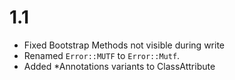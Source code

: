 # 1.1

 - Fixed Bootstrap Methods not visible during write
 - Renamed `Error::MUTF` to `Error::Mutf`.
 - Added *Annotations variants to ClassAttribute